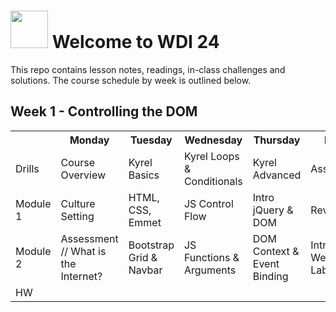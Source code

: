 # <img src="https://cloud.githubusercontent.com/assets/7833470/10423298/ea833a68-7079-11e5-84f8-0a925ab96893.png" width="60"> Welcome to WDI 24

This repo contains lesson notes, readings, in-class challenges and solutions. The course schedule by week is outlined below.

## Week 1 - Controlling the DOM
<table>
  <tr>
    <th></th>
    <th>Monday</th>
    <th>Tuesday</th>
    <th>Wednesday</th>
    <th>Thursday</th>
    <th>Friday</th>
  </tr>
  <tr>
    <td>Drills</td>
    <td>Course Overview</td>
    <td>Kyrel Basics</td>
    <td>Kyrel Loops & Conditionals</td>
    <td>Kyrel Advanced</td>
    <td>Assessment</td>
  </tr>
  <tr>
    <td>Module 1</td>
    <td>Culture Setting</td>
    <td>HTML, CSS, Emmet</td>
    <td>JS Control Flow</td>
    <td>Intro jQuery & DOM</td>
    <td>Review</td>
  </tr>
  <tr>
    <td>Module 2</td>
    <td>Assessment // What is the Internet?</td>
    <td>Bootstrap Grid & Navbar</td>
    <td>JS Functions & Arguments</td>
    <td>DOM Context & Event Binding</td>
    <td>Intro Weekend Lab</td>
  </tr>
  <tr>
    <td>HW</td>
    <td></td>
    <td></td>
    <td></td>
    <td></td>
    <td></td>
  </tr>
</table>

